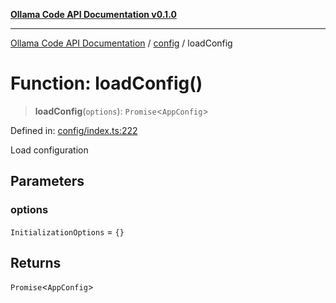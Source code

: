 [**Ollama Code API Documentation v0.1.0**](../../README.md)

***

[Ollama Code API Documentation](../../modules.md) / [config](../README.md) / loadConfig

# Function: loadConfig()

> **loadConfig**(`options`): `Promise`\<`AppConfig`\>

Defined in: [config/index.ts:222](https://github.com/erichchampion/ollama-code/blob/78170438060c778413879e5a38e477096b574d9c/ollama-code/src/config/index.ts#L222)

Load configuration

## Parameters

### options

`InitializationOptions` = `{}`

## Returns

`Promise`\<`AppConfig`\>
